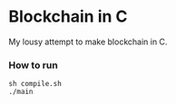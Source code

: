 
# Blockchain in C

My lousy attempt to make blockchain in C.

### How to run

```
sh compile.sh
./main
```
